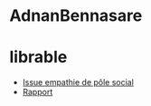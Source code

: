 # AdnanBennasare 

# librable

- [Issue empathie de pôle social](https://github.com/cnmh/besoin/issues/76)
- [Rapport](https://cnmh.github.io/besoin/empathie-social/rapport.html)
